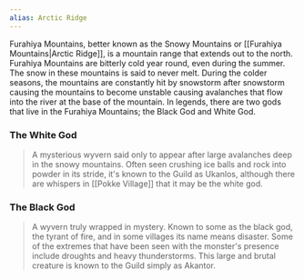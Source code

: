 ```yaml
---
alias: Arctic Ridge
---
```


Furahiya Mountains, better known as the Snowy Mountains or [[Furahiya Mountains|Arctic Ridge]], is a mountain range that extends out to the north. Furahiya Mountains are bitterly cold year round, even during the summer. The snow in these mountains is said to never melt. During the colder seasons, the mountains are constantly hit by snowstorm after snowstorm causing the mountains to become unstable causing avalanches that flow into the river at the base of the mountain. In legends, there are two gods that live in the Furahiya Mountains; the Black God and White God.

### The White God
> A mysterious wyvern said only to appear after large avalanches deep in the snowy mountains. Often seen crushing ice balls and rock into powder in its stride, it's known to the Guild as Ukanlos, although there are whispers in [[Pokke Village]] that it may be the white god.

### The Black God
> A wyvern truly wrapped in mystery. Known to some as the black god, the tyrant of fire, and in some villages its name means disaster. Some of the extremes that have been seen with the monster's presence include droughts and heavy thunderstorms. This large and brutal creature is known to the Guild simply as Akantor.

